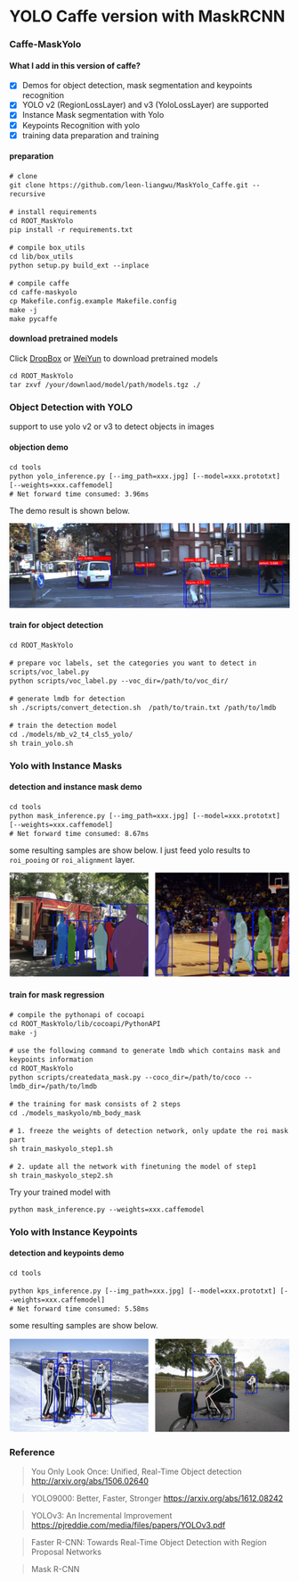 # YOLO Caffe version with MaskRCNN

### Caffe-MaskYolo

#### What I add in this version of caffe?
- [x] Demos for object detection, mask segmentation and keypoints recognition
- [x] YOLO v2 (RegionLossLayer) and v3 (YoloLossLayer) are supported
- [x] Instance Mask segmentation with Yolo
- [x] Keypoints Recognition with yolo
- [x] training data preparation and training

#### preparation
```
# clone
git clone https://github.com/leon-liangwu/MaskYolo_Caffe.git --recursive

# install requirements
cd ROOT_MaskYolo
pip install -r requirements.txt

# compile box_utils
cd lib/box_utils
python setup.py build_ext --inplace

# compile caffe
cd caffe-maskyolo
cp Makefile.config.example Makefile.config
make -j
make pycaffe
```

#### download pretrained models
Click [DropBox](https://www.dropbox.com/s/cks92xbatv26or6/models.tgz?dl=0 "pretrained models") or [WeiYun](https://share.weiyun.com/59m80uL) to download pretrained models
```
cd ROOT_MaskYolo
tar zxvf /your/downlaod/model/path/models.tgz ./
```


### Object Detection with YOLO
support to use yolo v2 or v3 to detect objects in images

#### objection demo
```
cd tools
python yolo_inference.py [--img_path=xxx.jpg] [--model=xxx.prototxt] [--weights=xxx.caffemodel]
# Net forward time consumed: 3.96ms
```
The demo result is shown below.

![](assets/detection1.png)

#### train for object detection 
```
cd ROOT_MaskYolo

# prepare voc labels, set the categories you want to detect in scripts/voc_label.py
python scripts/voc_label.py --voc_dir=/path/to/voc_dir/

# generate lmdb for detection
sh ./scripts/convert_detection.sh  /path/to/train.txt /path/to/lmdb   

# train the detection model
cd ./models/mb_v2_t4_cls5_yolo/
sh train_yolo.sh
```

### Yolo with Instance Masks 

#### detection and instance mask demo
```
cd tools
python mask_inference.py [--img_path=xxx.jpg] [--model=xxx.prototxt] [--weights=xxx.caffemodel] 
# Net forward time consumed: 8.67ms

```

some resulting samples are show below. 
I just feed yolo results to `roi_pooing` or `roi_alignment` layer.

![](assets/mask_examples.png)

#### train for mask regression
```
# compile the pythonapi of cocoapi
cd ROOT_MaskYolo/lib/cocoapi/PythonAPI
make -j

# use the following command to generate lmdb which contains mask and keypoints information
cd ROOT_MaskYolo
python scripts/createdata_mask.py --coco_dir=/path/to/coco --lmdb_dir=/path/to/lmdb

# the training for mask consists of 2 steps 
cd ./models_maskyolo/mb_body_mask

# 1. freeze the weights of detection network, only update the roi mask part
sh train_maskyolo_step1.sh

# 2. update all the network with finetuning the model of step1
sh train_maskyolo_step2.sh

```

Try your trained model with 
```
python mask_inference.py --weights=xxx.caffemodel
```

### Yolo with Instance Keypoints

#### detection and keypoints demo
```
cd tools

python kps_inference.py [--img_path=xxx.jpg] [--model=xxx.prototxt] [--weights=xxx.caffemodel] 
# Net forward time consumed: 5.58ms
```

some resulting samples are show below. 

![](assets/kps_examples.png)



### Reference

> You Only Look Once: Unified, Real-Time Object detection http://arxiv.org/abs/1506.02640

> YOLO9000: Better, Faster, Stronger https://arxiv.org/abs/1612.08242

> YOLOv3: An Incremental Improvement https://pjreddie.com/media/files/papers/YOLOv3.pdf

> Faster R-CNN: Towards Real-Time Object Detection with Region Proposal Networks

> Mask R-CNN 

